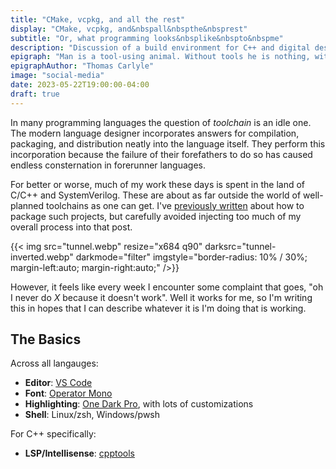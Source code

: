 ```yaml
---
title: "CMake, vcpkg, and all the rest"
display: "CMake, vcpkg, and&nbspall&nbspthe&nbsprest"
subtitle: "Or, what programming looks&nbsplike&nbspto&nbspme"
description: "Discussion of a build environment for C++ and digital design work"
epigraph: "Man is a tool-using animal. Without tools he is nothing, with tools he is all."
epigraphAuthor: "Thomas Carlyle"
image: "social-media"
date: 2023-05-22T19:00:00-04:00
draft: true
---
```


In many programming languages the question of _toolchain_ is an idle one. The
modern language designer incorporates answers for compilation, packaging,
and distribution neatly into the language itself. They perform this
incorporation because the failure of their forefathers to do so has caused
endless consternation in forerunner languages.

For better or worse, much of my work these days is spent in the land of C/C++
and SystemVerilog. These are about as far outside the world of well-planned
toolchains as one can get. I've [previously written](../cmake-pkg) about how to
package such projects, but carefully avoided injecting too much of my overall
process into that post.

{{< img src="tunnel.webp" resize="x684 q90" darksrc="tunnel-inverted.webp" darkmode="filter" imgstyle="border-radius: 10% / 30%; margin-left:auto; margin-right:auto;" />}}

However, it feels like every week I encounter some complaint that goes, "oh I
never do _X_ because it doesn't work". Well it works for me, so I'm writing this
in hopes that I can describe whatever it is I'm doing that is working.

## The Basics

Across all langauges:
  * **Editor**: [VS Code](https://code.visualstudio.com/)
  * **Font**: [Operator Mono](https://www.typography.com/blog/introducing-operator)
  * **Highlighting**: [One Dark Pro](https://github.com/Binaryify/OneDark-Pro), with lots of customizations
  * **Shell**: Linux/zsh, Windows/pwsh

For C++ specifically:
  * **LSP/Intellisense**: [cpptools](https://github.com/microsoft/vscode-cpptools)
